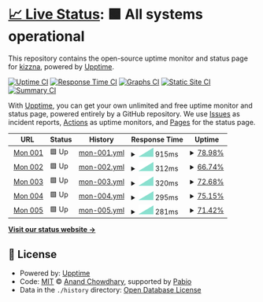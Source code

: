 # [📈 Live Status](https://kizzna.github.io/bovorn-mon): <!--live status--> **🟩 All systems operational**

This repository contains the open-source uptime monitor and status page for [kizzna](https://kizzna.github.io/bovorn-mon), powered by [Upptime](https://github.com/upptime/upptime).

[![Uptime CI](https://github.com/kizzna/bovorn-mon/workflows/Uptime%20CI/badge.svg)](https://github.com/kizzna/bovorn-mon/actions?query=workflow%3A%22Uptime+CI%22)
[![Response Time CI](https://github.com/kizzna/bovorn-mon/workflows/Response%20Time%20CI/badge.svg)](https://github.com/kizzna/bovorn-mon/actions?query=workflow%3A%22Response+Time+CI%22)
[![Graphs CI](https://github.com/kizzna/bovorn-mon/workflows/Graphs%20CI/badge.svg)](https://github.com/kizzna/bovorn-mon/actions?query=workflow%3A%22Graphs+CI%22)
[![Static Site CI](https://github.com/kizzna/bovorn-mon/workflows/Static%20Site%20CI/badge.svg)](https://github.com/kizzna/bovorn-mon/actions?query=workflow%3A%22Static+Site+CI%22)
[![Summary CI](https://github.com/kizzna/bovorn-mon/workflows/Summary%20CI/badge.svg)](https://github.com/kizzna/bovorn-mon/actions?query=workflow%3A%22Summary+CI%22)

With [Upptime](https://upptime.js.org), you can get your own unlimited and free uptime monitor and status page, powered entirely by a GitHub repository. We use [Issues](https://github.com/kizzna/bovorn-mon/issues) as incident reports, [Actions](https://github.com/kizzna/bovorn-mon/actions) as uptime monitors, and [Pages](https://kizzna.github.io/bovorn-mon) for the status page.

<!--start: status pages-->
<!-- This summary is generated by Upptime (https://github.com/upptime/upptime) -->
<!-- Do not edit this manually, your changes will be overwritten -->
<!-- prettier-ignore -->
| URL | Status | History | Response Time | Uptime |
| --- | ------ | ------- | ------------- | ------ |
| <img alt="" src="https://icons.duckduckgo.com/ip3/mon.watbovorn.org.ico" height="13"> [Mon 001](https://mon.watbovorn.org/10.0.9.1.txt) | 🟩 Up | [mon-001.yml](https://github.com/kizzna/bovorn-mon/commits/HEAD/history/mon-001.yml) | <details><summary><img alt="Response time graph" src="./graphs/mon-001/response-time-week.png" height="20"> 915ms</summary><br><a href="https://kizzna.github.io/bovorn-mon/history/mon-001"><img alt="Response time 915" src="https://img.shields.io/endpoint?url=https%3A%2F%2Fraw.githubusercontent.com%2Fkizzna%2Fbovorn-mon%2FHEAD%2Fapi%2Fmon-001%2Fresponse-time.json"></a><br><a href="https://kizzna.github.io/bovorn-mon/history/mon-001"><img alt="24-hour response time 915" src="https://img.shields.io/endpoint?url=https%3A%2F%2Fraw.githubusercontent.com%2Fkizzna%2Fbovorn-mon%2FHEAD%2Fapi%2Fmon-001%2Fresponse-time-day.json"></a><br><a href="https://kizzna.github.io/bovorn-mon/history/mon-001"><img alt="7-day response time 915" src="https://img.shields.io/endpoint?url=https%3A%2F%2Fraw.githubusercontent.com%2Fkizzna%2Fbovorn-mon%2FHEAD%2Fapi%2Fmon-001%2Fresponse-time-week.json"></a><br><a href="https://kizzna.github.io/bovorn-mon/history/mon-001"><img alt="30-day response time 915" src="https://img.shields.io/endpoint?url=https%3A%2F%2Fraw.githubusercontent.com%2Fkizzna%2Fbovorn-mon%2FHEAD%2Fapi%2Fmon-001%2Fresponse-time-month.json"></a><br><a href="https://kizzna.github.io/bovorn-mon/history/mon-001"><img alt="1-year response time 915" src="https://img.shields.io/endpoint?url=https%3A%2F%2Fraw.githubusercontent.com%2Fkizzna%2Fbovorn-mon%2FHEAD%2Fapi%2Fmon-001%2Fresponse-time-year.json"></a></details> | <details><summary><a href="https://kizzna.github.io/bovorn-mon/history/mon-001">78.98%</a></summary><a href="https://kizzna.github.io/bovorn-mon/history/mon-001"><img alt="All-time uptime 78.98%" src="https://img.shields.io/endpoint?url=https%3A%2F%2Fraw.githubusercontent.com%2Fkizzna%2Fbovorn-mon%2FHEAD%2Fapi%2Fmon-001%2Fuptime.json"></a><br><a href="https://kizzna.github.io/bovorn-mon/history/mon-001"><img alt="24-hour uptime 78.98%" src="https://img.shields.io/endpoint?url=https%3A%2F%2Fraw.githubusercontent.com%2Fkizzna%2Fbovorn-mon%2FHEAD%2Fapi%2Fmon-001%2Fuptime-day.json"></a><br><a href="https://kizzna.github.io/bovorn-mon/history/mon-001"><img alt="7-day uptime 78.98%" src="https://img.shields.io/endpoint?url=https%3A%2F%2Fraw.githubusercontent.com%2Fkizzna%2Fbovorn-mon%2FHEAD%2Fapi%2Fmon-001%2Fuptime-week.json"></a><br><a href="https://kizzna.github.io/bovorn-mon/history/mon-001"><img alt="30-day uptime 78.98%" src="https://img.shields.io/endpoint?url=https%3A%2F%2Fraw.githubusercontent.com%2Fkizzna%2Fbovorn-mon%2FHEAD%2Fapi%2Fmon-001%2Fuptime-month.json"></a><br><a href="https://kizzna.github.io/bovorn-mon/history/mon-001"><img alt="1-year uptime 78.98%" src="https://img.shields.io/endpoint?url=https%3A%2F%2Fraw.githubusercontent.com%2Fkizzna%2Fbovorn-mon%2FHEAD%2Fapi%2Fmon-001%2Fuptime-year.json"></a></details>
| <img alt="" src="https://icons.duckduckgo.com/ip3/mon.watbovorn.org.ico" height="13"> [Mon 002](https://mon.watbovorn.org/10.0.9.2.txt) | 🟩 Up | [mon-002.yml](https://github.com/kizzna/bovorn-mon/commits/HEAD/history/mon-002.yml) | <details><summary><img alt="Response time graph" src="./graphs/mon-002/response-time-week.png" height="20"> 312ms</summary><br><a href="https://kizzna.github.io/bovorn-mon/history/mon-002"><img alt="Response time 312" src="https://img.shields.io/endpoint?url=https%3A%2F%2Fraw.githubusercontent.com%2Fkizzna%2Fbovorn-mon%2FHEAD%2Fapi%2Fmon-002%2Fresponse-time.json"></a><br><a href="https://kizzna.github.io/bovorn-mon/history/mon-002"><img alt="24-hour response time 312" src="https://img.shields.io/endpoint?url=https%3A%2F%2Fraw.githubusercontent.com%2Fkizzna%2Fbovorn-mon%2FHEAD%2Fapi%2Fmon-002%2Fresponse-time-day.json"></a><br><a href="https://kizzna.github.io/bovorn-mon/history/mon-002"><img alt="7-day response time 312" src="https://img.shields.io/endpoint?url=https%3A%2F%2Fraw.githubusercontent.com%2Fkizzna%2Fbovorn-mon%2FHEAD%2Fapi%2Fmon-002%2Fresponse-time-week.json"></a><br><a href="https://kizzna.github.io/bovorn-mon/history/mon-002"><img alt="30-day response time 312" src="https://img.shields.io/endpoint?url=https%3A%2F%2Fraw.githubusercontent.com%2Fkizzna%2Fbovorn-mon%2FHEAD%2Fapi%2Fmon-002%2Fresponse-time-month.json"></a><br><a href="https://kizzna.github.io/bovorn-mon/history/mon-002"><img alt="1-year response time 312" src="https://img.shields.io/endpoint?url=https%3A%2F%2Fraw.githubusercontent.com%2Fkizzna%2Fbovorn-mon%2FHEAD%2Fapi%2Fmon-002%2Fresponse-time-year.json"></a></details> | <details><summary><a href="https://kizzna.github.io/bovorn-mon/history/mon-002">66.74%</a></summary><a href="https://kizzna.github.io/bovorn-mon/history/mon-002"><img alt="All-time uptime 66.74%" src="https://img.shields.io/endpoint?url=https%3A%2F%2Fraw.githubusercontent.com%2Fkizzna%2Fbovorn-mon%2FHEAD%2Fapi%2Fmon-002%2Fuptime.json"></a><br><a href="https://kizzna.github.io/bovorn-mon/history/mon-002"><img alt="24-hour uptime 66.74%" src="https://img.shields.io/endpoint?url=https%3A%2F%2Fraw.githubusercontent.com%2Fkizzna%2Fbovorn-mon%2FHEAD%2Fapi%2Fmon-002%2Fuptime-day.json"></a><br><a href="https://kizzna.github.io/bovorn-mon/history/mon-002"><img alt="7-day uptime 66.74%" src="https://img.shields.io/endpoint?url=https%3A%2F%2Fraw.githubusercontent.com%2Fkizzna%2Fbovorn-mon%2FHEAD%2Fapi%2Fmon-002%2Fuptime-week.json"></a><br><a href="https://kizzna.github.io/bovorn-mon/history/mon-002"><img alt="30-day uptime 66.74%" src="https://img.shields.io/endpoint?url=https%3A%2F%2Fraw.githubusercontent.com%2Fkizzna%2Fbovorn-mon%2FHEAD%2Fapi%2Fmon-002%2Fuptime-month.json"></a><br><a href="https://kizzna.github.io/bovorn-mon/history/mon-002"><img alt="1-year uptime 66.74%" src="https://img.shields.io/endpoint?url=https%3A%2F%2Fraw.githubusercontent.com%2Fkizzna%2Fbovorn-mon%2FHEAD%2Fapi%2Fmon-002%2Fuptime-year.json"></a></details>
| <img alt="" src="https://icons.duckduckgo.com/ip3/mon.watbovorn.org.ico" height="13"> [Mon 003](https://mon.watbovorn.org/10.0.9.3.txt) | 🟩 Up | [mon-003.yml](https://github.com/kizzna/bovorn-mon/commits/HEAD/history/mon-003.yml) | <details><summary><img alt="Response time graph" src="./graphs/mon-003/response-time-week.png" height="20"> 320ms</summary><br><a href="https://kizzna.github.io/bovorn-mon/history/mon-003"><img alt="Response time 320" src="https://img.shields.io/endpoint?url=https%3A%2F%2Fraw.githubusercontent.com%2Fkizzna%2Fbovorn-mon%2FHEAD%2Fapi%2Fmon-003%2Fresponse-time.json"></a><br><a href="https://kizzna.github.io/bovorn-mon/history/mon-003"><img alt="24-hour response time 320" src="https://img.shields.io/endpoint?url=https%3A%2F%2Fraw.githubusercontent.com%2Fkizzna%2Fbovorn-mon%2FHEAD%2Fapi%2Fmon-003%2Fresponse-time-day.json"></a><br><a href="https://kizzna.github.io/bovorn-mon/history/mon-003"><img alt="7-day response time 320" src="https://img.shields.io/endpoint?url=https%3A%2F%2Fraw.githubusercontent.com%2Fkizzna%2Fbovorn-mon%2FHEAD%2Fapi%2Fmon-003%2Fresponse-time-week.json"></a><br><a href="https://kizzna.github.io/bovorn-mon/history/mon-003"><img alt="30-day response time 320" src="https://img.shields.io/endpoint?url=https%3A%2F%2Fraw.githubusercontent.com%2Fkizzna%2Fbovorn-mon%2FHEAD%2Fapi%2Fmon-003%2Fresponse-time-month.json"></a><br><a href="https://kizzna.github.io/bovorn-mon/history/mon-003"><img alt="1-year response time 320" src="https://img.shields.io/endpoint?url=https%3A%2F%2Fraw.githubusercontent.com%2Fkizzna%2Fbovorn-mon%2FHEAD%2Fapi%2Fmon-003%2Fresponse-time-year.json"></a></details> | <details><summary><a href="https://kizzna.github.io/bovorn-mon/history/mon-003">72.68%</a></summary><a href="https://kizzna.github.io/bovorn-mon/history/mon-003"><img alt="All-time uptime 72.68%" src="https://img.shields.io/endpoint?url=https%3A%2F%2Fraw.githubusercontent.com%2Fkizzna%2Fbovorn-mon%2FHEAD%2Fapi%2Fmon-003%2Fuptime.json"></a><br><a href="https://kizzna.github.io/bovorn-mon/history/mon-003"><img alt="24-hour uptime 72.68%" src="https://img.shields.io/endpoint?url=https%3A%2F%2Fraw.githubusercontent.com%2Fkizzna%2Fbovorn-mon%2FHEAD%2Fapi%2Fmon-003%2Fuptime-day.json"></a><br><a href="https://kizzna.github.io/bovorn-mon/history/mon-003"><img alt="7-day uptime 72.68%" src="https://img.shields.io/endpoint?url=https%3A%2F%2Fraw.githubusercontent.com%2Fkizzna%2Fbovorn-mon%2FHEAD%2Fapi%2Fmon-003%2Fuptime-week.json"></a><br><a href="https://kizzna.github.io/bovorn-mon/history/mon-003"><img alt="30-day uptime 72.68%" src="https://img.shields.io/endpoint?url=https%3A%2F%2Fraw.githubusercontent.com%2Fkizzna%2Fbovorn-mon%2FHEAD%2Fapi%2Fmon-003%2Fuptime-month.json"></a><br><a href="https://kizzna.github.io/bovorn-mon/history/mon-003"><img alt="1-year uptime 72.68%" src="https://img.shields.io/endpoint?url=https%3A%2F%2Fraw.githubusercontent.com%2Fkizzna%2Fbovorn-mon%2FHEAD%2Fapi%2Fmon-003%2Fuptime-year.json"></a></details>
| <img alt="" src="https://icons.duckduckgo.com/ip3/mon.watbovorn.org.ico" height="13"> [Mon 004](https://mon.watbovorn.org/10.0.9.4.txt) | 🟩 Up | [mon-004.yml](https://github.com/kizzna/bovorn-mon/commits/HEAD/history/mon-004.yml) | <details><summary><img alt="Response time graph" src="./graphs/mon-004/response-time-week.png" height="20"> 295ms</summary><br><a href="https://kizzna.github.io/bovorn-mon/history/mon-004"><img alt="Response time 295" src="https://img.shields.io/endpoint?url=https%3A%2F%2Fraw.githubusercontent.com%2Fkizzna%2Fbovorn-mon%2FHEAD%2Fapi%2Fmon-004%2Fresponse-time.json"></a><br><a href="https://kizzna.github.io/bovorn-mon/history/mon-004"><img alt="24-hour response time 295" src="https://img.shields.io/endpoint?url=https%3A%2F%2Fraw.githubusercontent.com%2Fkizzna%2Fbovorn-mon%2FHEAD%2Fapi%2Fmon-004%2Fresponse-time-day.json"></a><br><a href="https://kizzna.github.io/bovorn-mon/history/mon-004"><img alt="7-day response time 295" src="https://img.shields.io/endpoint?url=https%3A%2F%2Fraw.githubusercontent.com%2Fkizzna%2Fbovorn-mon%2FHEAD%2Fapi%2Fmon-004%2Fresponse-time-week.json"></a><br><a href="https://kizzna.github.io/bovorn-mon/history/mon-004"><img alt="30-day response time 295" src="https://img.shields.io/endpoint?url=https%3A%2F%2Fraw.githubusercontent.com%2Fkizzna%2Fbovorn-mon%2FHEAD%2Fapi%2Fmon-004%2Fresponse-time-month.json"></a><br><a href="https://kizzna.github.io/bovorn-mon/history/mon-004"><img alt="1-year response time 295" src="https://img.shields.io/endpoint?url=https%3A%2F%2Fraw.githubusercontent.com%2Fkizzna%2Fbovorn-mon%2FHEAD%2Fapi%2Fmon-004%2Fresponse-time-year.json"></a></details> | <details><summary><a href="https://kizzna.github.io/bovorn-mon/history/mon-004">75.15%</a></summary><a href="https://kizzna.github.io/bovorn-mon/history/mon-004"><img alt="All-time uptime 75.15%" src="https://img.shields.io/endpoint?url=https%3A%2F%2Fraw.githubusercontent.com%2Fkizzna%2Fbovorn-mon%2FHEAD%2Fapi%2Fmon-004%2Fuptime.json"></a><br><a href="https://kizzna.github.io/bovorn-mon/history/mon-004"><img alt="24-hour uptime 75.15%" src="https://img.shields.io/endpoint?url=https%3A%2F%2Fraw.githubusercontent.com%2Fkizzna%2Fbovorn-mon%2FHEAD%2Fapi%2Fmon-004%2Fuptime-day.json"></a><br><a href="https://kizzna.github.io/bovorn-mon/history/mon-004"><img alt="7-day uptime 75.15%" src="https://img.shields.io/endpoint?url=https%3A%2F%2Fraw.githubusercontent.com%2Fkizzna%2Fbovorn-mon%2FHEAD%2Fapi%2Fmon-004%2Fuptime-week.json"></a><br><a href="https://kizzna.github.io/bovorn-mon/history/mon-004"><img alt="30-day uptime 75.15%" src="https://img.shields.io/endpoint?url=https%3A%2F%2Fraw.githubusercontent.com%2Fkizzna%2Fbovorn-mon%2FHEAD%2Fapi%2Fmon-004%2Fuptime-month.json"></a><br><a href="https://kizzna.github.io/bovorn-mon/history/mon-004"><img alt="1-year uptime 75.15%" src="https://img.shields.io/endpoint?url=https%3A%2F%2Fraw.githubusercontent.com%2Fkizzna%2Fbovorn-mon%2FHEAD%2Fapi%2Fmon-004%2Fuptime-year.json"></a></details>
| <img alt="" src="https://icons.duckduckgo.com/ip3/mon.watbovorn.org.ico" height="13"> [Mon 005](https://mon.watbovorn.org/10.0.9.5.txt) | 🟩 Up | [mon-005.yml](https://github.com/kizzna/bovorn-mon/commits/HEAD/history/mon-005.yml) | <details><summary><img alt="Response time graph" src="./graphs/mon-005/response-time-week.png" height="20"> 281ms</summary><br><a href="https://kizzna.github.io/bovorn-mon/history/mon-005"><img alt="Response time 281" src="https://img.shields.io/endpoint?url=https%3A%2F%2Fraw.githubusercontent.com%2Fkizzna%2Fbovorn-mon%2FHEAD%2Fapi%2Fmon-005%2Fresponse-time.json"></a><br><a href="https://kizzna.github.io/bovorn-mon/history/mon-005"><img alt="24-hour response time 281" src="https://img.shields.io/endpoint?url=https%3A%2F%2Fraw.githubusercontent.com%2Fkizzna%2Fbovorn-mon%2FHEAD%2Fapi%2Fmon-005%2Fresponse-time-day.json"></a><br><a href="https://kizzna.github.io/bovorn-mon/history/mon-005"><img alt="7-day response time 281" src="https://img.shields.io/endpoint?url=https%3A%2F%2Fraw.githubusercontent.com%2Fkizzna%2Fbovorn-mon%2FHEAD%2Fapi%2Fmon-005%2Fresponse-time-week.json"></a><br><a href="https://kizzna.github.io/bovorn-mon/history/mon-005"><img alt="30-day response time 281" src="https://img.shields.io/endpoint?url=https%3A%2F%2Fraw.githubusercontent.com%2Fkizzna%2Fbovorn-mon%2FHEAD%2Fapi%2Fmon-005%2Fresponse-time-month.json"></a><br><a href="https://kizzna.github.io/bovorn-mon/history/mon-005"><img alt="1-year response time 281" src="https://img.shields.io/endpoint?url=https%3A%2F%2Fraw.githubusercontent.com%2Fkizzna%2Fbovorn-mon%2FHEAD%2Fapi%2Fmon-005%2Fresponse-time-year.json"></a></details> | <details><summary><a href="https://kizzna.github.io/bovorn-mon/history/mon-005">71.42%</a></summary><a href="https://kizzna.github.io/bovorn-mon/history/mon-005"><img alt="All-time uptime 71.42%" src="https://img.shields.io/endpoint?url=https%3A%2F%2Fraw.githubusercontent.com%2Fkizzna%2Fbovorn-mon%2FHEAD%2Fapi%2Fmon-005%2Fuptime.json"></a><br><a href="https://kizzna.github.io/bovorn-mon/history/mon-005"><img alt="24-hour uptime 71.42%" src="https://img.shields.io/endpoint?url=https%3A%2F%2Fraw.githubusercontent.com%2Fkizzna%2Fbovorn-mon%2FHEAD%2Fapi%2Fmon-005%2Fuptime-day.json"></a><br><a href="https://kizzna.github.io/bovorn-mon/history/mon-005"><img alt="7-day uptime 71.42%" src="https://img.shields.io/endpoint?url=https%3A%2F%2Fraw.githubusercontent.com%2Fkizzna%2Fbovorn-mon%2FHEAD%2Fapi%2Fmon-005%2Fuptime-week.json"></a><br><a href="https://kizzna.github.io/bovorn-mon/history/mon-005"><img alt="30-day uptime 71.42%" src="https://img.shields.io/endpoint?url=https%3A%2F%2Fraw.githubusercontent.com%2Fkizzna%2Fbovorn-mon%2FHEAD%2Fapi%2Fmon-005%2Fuptime-month.json"></a><br><a href="https://kizzna.github.io/bovorn-mon/history/mon-005"><img alt="1-year uptime 71.42%" src="https://img.shields.io/endpoint?url=https%3A%2F%2Fraw.githubusercontent.com%2Fkizzna%2Fbovorn-mon%2FHEAD%2Fapi%2Fmon-005%2Fuptime-year.json"></a></details>

<!--end: status pages-->

[**Visit our status website →**](https://kizzna.github.io/bovorn-mon)

## 📄 License

- Powered by: [Upptime](https://github.com/upptime/upptime)
- Code: [MIT](./LICENSE) © [Anand Chowdhary](https://anandchowdhary.com), supported by [Pabio](https://pabio.com)
- Data in the `./history` directory: [Open Database License](https://opendatacommons.org/licenses/odbl/1-0/)
